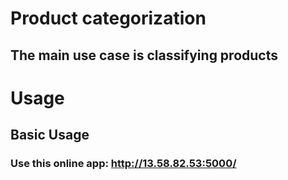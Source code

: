 
# Product categorization
## The main use case is classifying products

# Usage

## Basic Usage
### Use this online app: http://13.58.82.53:5000/
